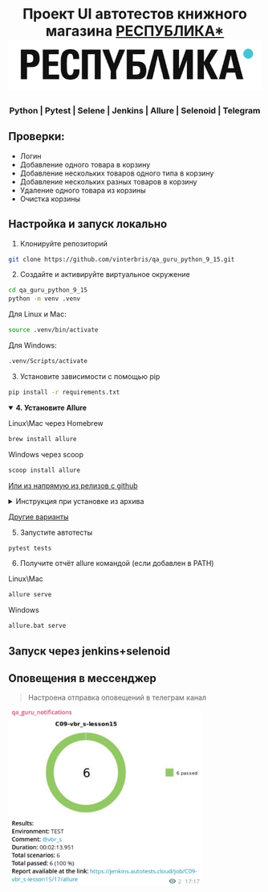 <h1 align="center">Проект UI автотестов книжного магазина <a href="respublica.ru" target="_blank">РЕСПУБЛИКА*</a> 
<img src="https://raw.githubusercontent.com/vinterbris/qa_guru_python_9_15/master/readme_resources/respublica.png">
</h1>

<h3 align="center">Python | Pytest | Selene | Jenkins | Allure | Selenoid | Telegram</h3>


## Проверки:
- Логин
- Добавление одного товара в корзину
- Добавление нескольких товаров одного типа в корзину
- Добавление нескольких разных товаров в корзину
- Удаление одного товара из корзины
- Очистка корзины


## Настройка и запуск локально

1. Клонируйте репозиторий

```bash
git clone https://github.com/vinterbris/qa_guru_python_9_15.git
```

2. Создайте и активируйте виртуальное окружение

```bash
cd qa_guru_python_9_15
python -m venv .venv
```
Для Linux и Mac:
```bash
source .venv/bin/activate
```
Для Windows:
```bash
.venv/Scripts/activate
```

3. Установите зависимости с помощью pip

```bash
pip install -r requirements.txt
```

<details open>
  <summary><b>4. Установите Allure</b></summary>

Linux\Mac через Homebrew
```bash
brew install allure
```

Windows через scoop
```bash
scoop install allure
```


[Или из напрямую из релизов с github](https://github.com/allure-framework/allure2/releases)

<details>
    <summary>Инструкция при установке из архива</summary>

1. Скачать последнюю версию под свою систему 
2. Разархивировать в корень проекта
3. Папку (например `allure-2.27.0`) переименовываем в `allure`
4. Аллюр из архива готов, теперь запускать отчет можно из корня проекта командой:

Linux\Mac: 
```bash
allure/bin/allure serve
```

Win: 
```bash
allure/bin/allure.bat serve
```

</details>

[Другие варианты](https://allurereport.org/docs/gettingstarted-installation/)

</details>


5. Запустите автотесты

```bash
pytest tests
```

6. Получите отчёт allure командой (если добавлен в PATH)  

Linux\Mac

```bash
allure serve
```
Windows
```bash
allure.bat serve
```



## Запуск через jenkins+selenoid
## Оповещения в мессенджер
> Настроена отправка оповещений в телеграм канал

<img src="https://raw.githubusercontent.com/vinterbris/qa_guru_python_9_15/master/readme_resources/telegram1.png" height="350"/>

